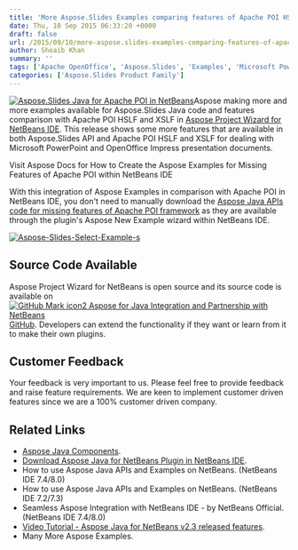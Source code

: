 ```yaml
---
title: 'More Aspose.Slides Examples comparing features of Apache POI HSLF and XSLF – Available in NetBeans IDE'
date: Thu, 10 Sep 2015 06:33:20 +0000
draft: false
url: /2015/09/10/more-aspose.slides-examples-comparing-features-of-apache-poi-hslf-and-xslf-%e2%80%93-available-in-netbeans-ide/
author: Shoaib Khan
summary: ''
tags: ['Apache OpenOffice', 'Aspose.Slides', 'Examples', 'Microsoft PowerPoint', 'NetBeans', 'java']
categories: ['Aspose.Slides Product Family']
---
```


[](http://www.aspose.com/java/email-component.aspx)[][1][](http://www.aspose.com/java/word-component.aspx)[][2][![][3]](https://downloads.aspose.com/)Aspose making more and more examples available for Aspose.Slides Java code and features comparison with Apache POI HSLF and XSLF in [Aspose Project Wizard for NetBeans IDE][4]. This release shows some more features that are available in both Aspose.Slides API and Apache POI HSLF and XSLF for dealing with Microsoft PowerPoint and OpenOffice Impress presentation documents.

Visit Aspose Docs for How to Create the Aspose Examples for Missing Features of Apache POI within NetBeans IDE

With this integration of Aspose Examples in comparison with Apache POI in NetBeans IDE, you don't need to manually download the [Aspose Java APIs code for missing features of Apache POI framework][5] as they are available through the plugin's Aspose New Example wizard within NetBeans IDE.

[](https://blog.aspose.com/wp-content/uploads/sites/2/2015/07/Aspose.Cells-Select-Example.png)[][6][](https://downloads.aspose.com/)[][7][![][8]](https://downloads.aspose.com/)

## Source Code Available

Aspose Project Wizard for NetBeans is open source and its source code is available on [![GitHub Mark icon2 Aspose for Java Integration and Partnership with NetBeans][9]](https://github.com/asposetotal/Aspose_Total_Java/tree/master/Plugins/Aspose_for_NetBeans) [GitHub][10]. Developers can extend the functionality if they want or learn from it to make their own plugins.

## Customer Feedback

Your feedback is very important to us. Please feel free to provide feedback and raise feature requirements. We are keen to implement customer driven features since we are a 100% customer driven company.

## Related Links

*   [Aspose Java Components][11].
*   [Download Aspose Java for NetBeans Plugin in NetBeans IDE][12].
*   How to use Aspose Java APIs and Examples on NetBeans. (NetBeans IDE 7.4/8.0)
*   How to use Aspose Java APIs and Examples on NetBeans. (NetBeans IDE 7.2/7.3)
*   Seamless Aspose Integration with NetBeans IDE - by NetBeans Official.(NetBeans IDE 7.4/8.0)
*   [Video Tutorial - Aspose Java for NetBeans v2.3 released features][13].
*   Many More Aspose Examples.




[1]: http://www.aspose.com/java/excel-component.aspx
[2]: https://downloads.aspose.com/
[3]: https://blog.aspose.com/wp-content/uploads/sites/2/2015/09/Aspose.Slides-Java-for-Apache-POI-in-NetBeans1.png "Aspose.Slides Java for Apache POI in NetBeans"
[4]: https://downloads.aspose.com/
[5]: https://docs.aspose.com/
[6]: https://downloads.aspose.com/
[7]: https://downloads.aspose.com/
[8]: https://blog.aspose.com/wp-content/uploads/sites/2/2015/09/Aspose-Slides-Select-Example-s.png "Aspose-Slides-Select-Example-s"
[9]: https://blog.aspose.com/wp-content/uploads/sites/2/2013/12/GitHub-Mark-icon2.png "GitHub-Mark-icon"
[10]: https://github.com/asposetotal/Aspose_Total_Java/tree/master/Plugins/Aspose_for_NetBeans "GitHub"
[11]: http://www.aspose.com/java/total-component.aspx
[12]: https://downloads.aspose.com/
[13]: http://youtu.be/5JZNFv6tDq0




